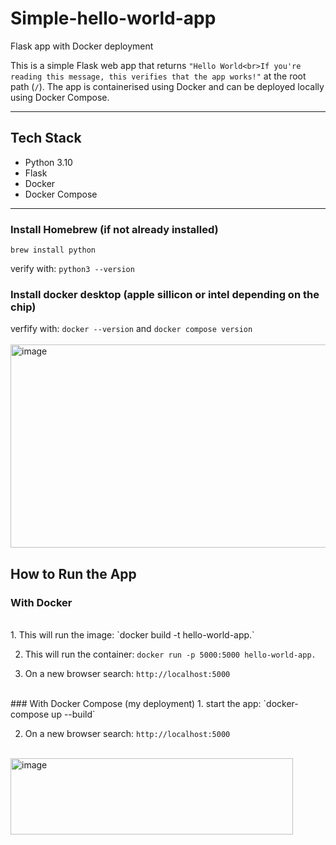 # Simple-hello-world-app
Flask app with Docker deployment

This is a simple Flask web app that returns `"Hello World<br>If you're reading this message, this verifies that the app works!"` at the root path (`/`). The app is containerised using Docker and can be deployed locally using Docker Compose.

---

## Tech Stack

- Python 3.10
- Flask
- Docker
- Docker Compose

---

### Install Homebrew (if not already installed)
`brew install python`

verify with: `python3 --version`
<br>
### Install docker desktop (apple sillicon or intel depending on the chip)
verfify with: `docker --version` and `docker compose version`
<br>
<br>
<img width="921" height="325" alt="image" src="https://github.com/user-attachments/assets/6000b0a3-3dda-4992-ae82-7c0084c6e892" />
<br>
## How to Run the App

### With Docker
<br>
1. This will run the image:
`docker build -t hello-world-app.`


2. This will run the container:
`docker run -p 5000:5000 hello-world-app.`

3. On a new browser search: 
`http://localhost:5000`
<br>
### With Docker Compose (my deployment)
1. start the app:
`docker-compose up --build`

2. On a new browser search: 
`http://localhost:5000`
<br>
<img width="452" height="122" alt="image" src="https://github.com/user-attachments/assets/f277c3ca-60fb-4723-bff7-7ec10a160b97" />
